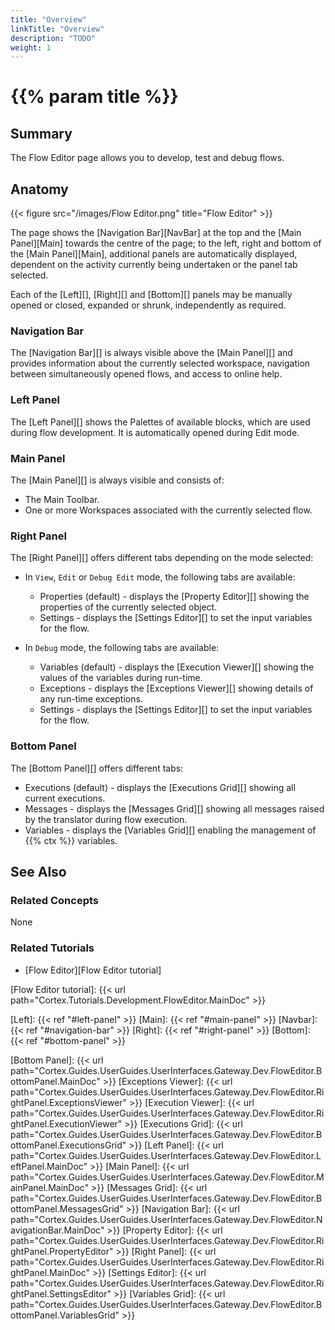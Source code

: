 ```yaml
---
title: "Overview"
linkTitle: "Overview"
description: "TODO"
weight: 1
---
```


# {{% param title %}}

## Summary

The Flow Editor page allows you to develop, test and debug flows.

## Anatomy

{{< figure src="/images/Flow Editor.png" title="Flow Editor" >}}

The page shows the [Navigation Bar][NavBar] at the top and the [Main Panel][Main] towards the centre of the page; to the left, right and bottom of the [Main Panel][Main], additional panels are automatically displayed, dependent on the activity currently being undertaken or the panel tab selected.

Each of the [Left][], [Right][] and [Bottom][] panels may be manually opened or closed, expanded or shrunk, independently as required.

### Navigation Bar

The [Navigation Bar][] is always visible above the [Main Panel][] and provides information about the currently selected workspace, navigation between simultaneously opened flows, and access to online help.

### Left Panel

The [Left Panel][] shows the Palettes of available blocks, which are used during flow development. It is automatically opened during Edit mode.

### Main Panel

The [Main Panel][] is always visible and consists of:

* The Main Toolbar.
* One or more Workspaces associated with the currently selected flow.

### Right Panel

The [Right Panel][] offers different tabs depending on the mode selected:

* In `View`, `Edit` or `Debug Edit` mode, the following tabs are available:

  * Properties (default) - displays the [Property Editor][] showing the properties of the currently selected object.
  * Settings - displays the [Settings Editor][] to set the input variables for the flow.

* In `Debug` mode, the following tabs are available:

  * Variables (default) - displays the [Execution Viewer][] showing the values of the variables during run-time.
  * Exceptions - displays the [Exceptions Viewer][] showing details of any run-time exceptions.
  * Settings - displays the [Settings Editor][] to set the input variables for the flow.

### Bottom Panel

The [Bottom Panel][] offers different tabs:

* Executions (default) - displays the [Executions Grid][] showing all current executions.
* Messages - displays the [Messages Grid][] showing all messages raised by the translator during flow execution.
* Variables - displays the [Variables Grid][] enabling the management of {{% ctx %}} variables.

## See Also

### Related Concepts

None

### Related Tutorials

* [Flow Editor][Flow Editor tutorial]

[Flow Editor tutorial]: {{< url path="Cortex.Tutorials.Development.FlowEditor.MainDoc" >}}

[Left]: {{< ref "#left-panel" >}}
[Main]: {{< ref "#main-panel" >}}
[Navbar]: {{< ref "#navigation-bar" >}}
[Right]: {{< ref "#right-panel" >}}
[Bottom]: {{< ref "#bottom-panel" >}}

[Bottom Panel]: {{< url path="Cortex.Guides.UserGuides.UserInterfaces.Gateway.Dev.FlowEditor.BottomPanel.MainDoc" >}}
[Exceptions Viewer]: {{< url path="Cortex.Guides.UserGuides.UserInterfaces.Gateway.Dev.FlowEditor.RightPanel.ExceptionsViewer" >}}
[Execution Viewer]: {{< url path="Cortex.Guides.UserGuides.UserInterfaces.Gateway.Dev.FlowEditor.RightPanel.ExecutionViewer" >}}
[Executions Grid]: {{< url path="Cortex.Guides.UserGuides.UserInterfaces.Gateway.Dev.FlowEditor.BottomPanel.ExecutionsGrid" >}}
[Left Panel]: {{< url path="Cortex.Guides.UserGuides.UserInterfaces.Gateway.Dev.FlowEditor.LeftPanel.MainDoc" >}}
[Main Panel]: {{< url path="Cortex.Guides.UserGuides.UserInterfaces.Gateway.Dev.FlowEditor.MainPanel.MainDoc" >}}
[Messages Grid]: {{< url path="Cortex.Guides.UserGuides.UserInterfaces.Gateway.Dev.FlowEditor.BottomPanel.MessagesGrid" >}}
[Navigation Bar]: {{< url path="Cortex.Guides.UserGuides.UserInterfaces.Gateway.Dev.FlowEditor.NavigationBar.MainDoc" >}}
[Property Editor]: {{< url path="Cortex.Guides.UserGuides.UserInterfaces.Gateway.Dev.FlowEditor.RightPanel.PropertyEditor" >}}
[Right Panel]: {{< url path="Cortex.Guides.UserGuides.UserInterfaces.Gateway.Dev.FlowEditor.RightPanel.MainDoc" >}}
[Settings Editor]: {{< url path="Cortex.Guides.UserGuides.UserInterfaces.Gateway.Dev.FlowEditor.RightPanel.SettingsEditor" >}}
[Variables Grid]: {{< url path="Cortex.Guides.UserGuides.UserInterfaces.Gateway.Dev.FlowEditor.BottomPanel.VariablesGrid" >}}

